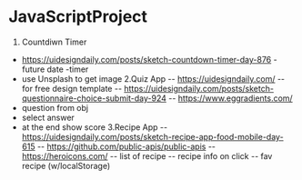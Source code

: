 # JavaScriptProject

1. Countdiwn Timer

- https://uidesigndaily.com/posts/sketch-countdown-timer-day-876
  -future date
  -timer
- use Unsplash to get image
  2.Quiz App
  -- https://uidesigndaily.com/ -- for free design template
  -- https://uidesigndaily.com/posts/sketch-questionnaire-choice-submit-day-924
  -- https://www.eggradients.com/
- question from obj
- select answer
- at the end show score
  3.Recipe App
  -- https://uidesigndaily.com/posts/sketch-recipe-app-food-mobile-day-615
  -- https://github.com/public-apis/public-apis
  -- https://heroicons.com/
  -- list of recipe
  -- recipe info on click
  -- fav recipe (w/localStorage)
